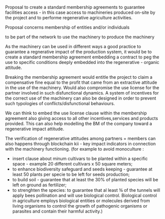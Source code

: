 Proposal to create a standard membership agreements to guarantee facilities access - in this case access to machineries produced on-site by the project and to performe regenerative agriculture activities. 

Proposal concerns membership of entities and/or individuals 

to be part of the network 
to use the machinery 
to produce the machinery 

As the machinery can be used in different ways a good practice to guarantee a regnerative impact of the production system, it would be to create a standard membership agreement embedding a contract to peg the use to specific conditions deeply embedded into the regenerative - organic attitude.

Breaking the membership agreement would entitle the project to claim a compensative fine equal to the profit that came from an extractive attitude in the use of the machinery. Would also compromise the use license for the partner involved in such disfunctional dynamics. A system of incentives for the correct use of the machinery can also be designed in order to prevent such typologies of conflicts/disfunctional behaviours.

We can think to embed the use license clause within the membership agreement also giving access to all other incentives,services and products provided. This can also help modelling the BM of the company toward a regenerative impact attitude.

The verification of regenerative attitudes among partners = members can also happens through blockchain kii - key impact indicators in connection with the machinery functioning. 
(for example to avoid monoculture : 

- insert clause about minum cultivars to be planted within a specific space - example 20 different cultivars x 50 square meters;
- to enhance biodiversity safeguard and seeds keeping - guarantee at least 50 plants per specie to be left for seeds production; 
- to build soil - guarantee that at least the 30% of planted species will be left on ground as fertilizer;
- to strenghten the species: to guarantee that al least ¾ of the tunnels will apply bees pollination and will use biological control. Biological control in agriculture employs biological entities or molecules derived from living organisms to control the growth of pathogenic organisms or parasites and contain their harmful activity.) 
 
